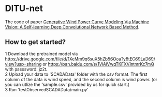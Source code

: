 # DITU-net
The code of paper [Generative Wind Power Curve Modeling Via Machine Vision: A Self-learning Deep Convolutional Network Based Method](https://arxiv.org/abs/2109.00894).
## How to get started?
1 Download the pretrained model via https://drive.google.com/file/d/1XeMm9q6suX5hZb56OoaTy8tEC69LaD69/view?usp=sharing or https://pan.baidu.com/s/1ViAiVwqTKFXVIntmrKc7mQ with passsword: jz2t.  
2 Upload your data to 'SCADAData' folder with the csv format. The first column of the data is wind speed, and the second column is wind power. (or you can utlize the 'sample.csv' provided by us for quick start.)  
3 Run 'testObservedSCADAData/main.py'  
